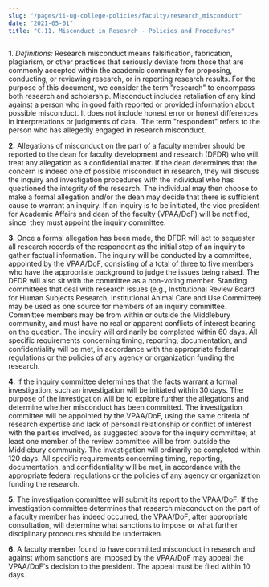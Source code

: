 ```yaml
---
slug: "/pages/ii-ug-college-policies/faculty/research_misconduct"
date: "2021-05-01"
title: "C.11. Misconduct in Research - Policies and Procedures"
---
```


<div class="field-items">

<div class="field-item even">

**1**. _Definitions:_ Research misconduct means falsification, fabrication, plagiarism, or other practices that seriously deviate from those that are commonly accepted within the academic community for proposing, conducting, or reviewing research, or in reporting research results. For the purpose of this document, we consider the term "research" to encompass both research and scholarship. Misconduct includes retaliation of any kind against a person who in good faith reported or provided information about possible misconduct. It does not include honest error or honest differences in interpretations or judgments of data.  The term "respondent" refers to the person who has allegedly engaged in research misconduct.

**2.** Allegations of misconduct on the part of a faculty member should be reported to the dean for faculty development and research (DFDR) who will treat any allegation as a confidential matter. If the dean determines that the concern is indeed one of possible misconduct in research, they will discuss the inquiry and investigation procedures with the individual who has questioned the integrity of the research. The individual may then choose to make a formal allegation and/or the dean may decide that there is sufficient cause to warrant an inquiry. If an inquiry is to be initiated, the vice president for Academic Affairs and dean of the faculty (VPAA/DoF) will be notified, since  they must appoint the inquiry committee.

**3.** Once a formal allegation has been made, the DFDR will act to sequester all research records of the respondent as the initial step of an inquiry to gather factual information. The inquiry will be conducted by a committee, appointed by the VPAA/DoF, consisting of a total of three to five members who have the appropriate background to judge the issues being raised. The DFDR will also sit with the committee as a non-voting member. Standing committees that deal with research issues (e.g., Institutional Review Board for Human Subjects Research, Institutional Animal Care and Use Committee) may be used as one source for members of an inquiry committee. Committee members may be from within or outside the Middlebury community, and must have no real or apparent conflicts of interest bearing on the question. The inquiry will ordinarily be completed within 60 days. All specific requirements concerning timing, reporting, documentation, and confidentiality will be met, in accordance with the appropriate federal regulations or the policies of any agency or organization funding the research.

**4.** If the inquiry committee determines that the facts warrant a formal investigation, such an investigation will be initiated within 30 days. The purpose of the investigation will be to explore further the allegations and determine whether misconduct has been committed. The investigation committee will be appointed by the VPAA/DoF, using the same criteria of research expertise and lack of personal relationship or conflict of interest with the parties involved, as suggested above for the inquiry committee; at least one member of the review committee will be from outside the Middlebury community. The investigation will ordinarily be completed within 120 days. All specific requirements concerning timing, reporting, documentation, and confidentiality will be met, in accordance with the appropriate federal regulations or the policies of any agency or organization funding the research.

**5.** The investigation committee will submit its report to the VPAA/DoF. If the investigation committee determines that research misconduct on the part of a faculty member has indeed occurred, the VPAA/DoF, after appropriate consultation, will determine what sanctions to impose or what further disciplinary procedures should be undertaken.

**6.** A faculty member found to have committed misconduct in research and against whom sanctions are imposed by the VPAA/DoF may appeal the VPAA/DoF's decision to the president. The appeal must be filed within 10 days.

</div>

</div>